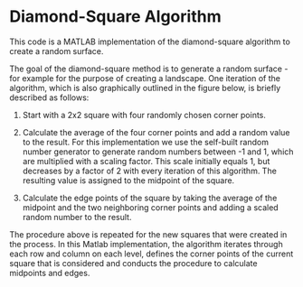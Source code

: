 # Diamond-Square Algorithm
This code is a MATLAB implementation of the diamond-square algorithm to create a random surface.

The goal of the diamond-square method is to generate a random surface - for example for the purpose of creating a landscape.
One iteration of the algorithm, which is also graphically outlined in the figure below, is briefly described as follows:

1. Start with a 2x2 square with four randomly chosen corner points.

2. Calculate the average of the four corner points and add a random value to the result. For this
implementation we use the self-built random number generator to generate random numbers
between -1 and 1, which are multiplied with a scaling factor. This scale initially equals 1,
but decreases by a factor of 2 with every iteration of this algorithm. The resulting value is
assigned to the midpoint of the square.

3. Calculate the edge points of the square by taking the average of the midpoint and the two
neighboring corner points and adding a scaled random number to the result.

The procedure above is repeated for the new squares that were created in the process. In this Matlab implementation,
the algorithm iterates through each row and column
on each level, defines the corner points of the current square that is considered and conducts the
procedure to calculate midpoints and edges.
